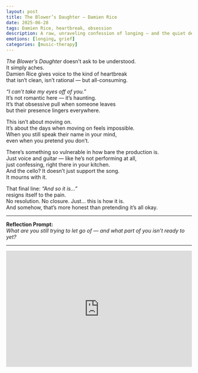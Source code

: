 ```yaml
---
layout: post
title: The Blower’s Daughter – Damien Rice
date: 2025-06-28
tags: Damien Rice, heartbreak, obsession
description: A raw, unraveling confession of longing — and the quiet devastation of not being able to let go.
emotions: [longing, grief]
categories: [music-therapy]
---
```


*The Blower’s Daughter* doesn’t ask to be understood.  
It simply aches.  
Damien Rice gives voice to the kind of heartbreak  
that isn’t clean, isn’t rational — but all-consuming.

*“I can’t take my eyes off of you.”*  
It’s not romantic here — it’s haunting.  
It’s that obsessive pull when someone leaves  
but their presence lingers everywhere.

This isn’t about moving on.  
It’s about the days when moving on feels impossible.  
When you still speak their name in your mind,  
even when you pretend you don’t.

There’s something so vulnerable in how bare the production is.  
Just voice and guitar — like he’s not performing at all,  
just confessing, right there in your kitchen.  
And the cello? It doesn’t just support the song.  
It mourns with it.

That final line: *“And so it is…”*  
resigns itself to the pain.  
No resolution. No closure. Just… this is how it is.  
And somehow, that’s more honest than pretending it’s all okay.

---

**Reflection Prompt:**  
*What are you still trying to let go of — and what part of you isn’t ready to yet?*

---

<iframe width="100%" height="315" src="https://www.youtube.com/embed/5YXVMCHG-Nk" title="Damien Rice - The Blower's Daughter (Official Video)" frameborder="0" allowfullscreen></iframe>
